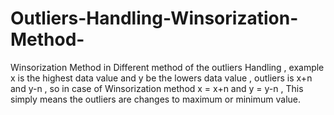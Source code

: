 # Outliers-Handling-Winsorization-Method-
Winsorization Method in Different method of the outliers Handling , example x is the highest data value and y be the lowers data value , outliers is x+n and y-n , so in case of Winsorization method x = x+n and y  = y-n , This simply means the outliers are changes to maximum or minimum value.
